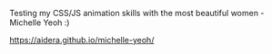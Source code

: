 Testing my CSS/JS animation skills with the most beautiful women - Michelle Yeoh :)

https://aidera.github.io/michelle-yeoh/
